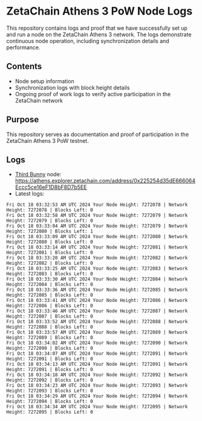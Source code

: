 # ZetaChain Athens 3 PoW Node Logs
This repository contains logs and proof that we have successfully set up and run a node on the ZetaChain Athens 3 network. The logs demonstrate continuous node operation, including synchronization details and performance.

## Contents
- Node setup information
- Synchronization logs with block height details
- Ongoing proof of work logs to verify active participation in the ZetaChain network

## Purpose
This repository serves as documentation and proof of participation in the ZetaChain Athens 3 PoW testnet.

## Logs

- [Third Bunny](https://thirdbunny.xyz/) node: https://athens.explorer.zetachain.com/address/0x225254d35dE666064Eccc5ce16eF1D8bF8D7b5EE
- Latest logs:
```
Fri Oct 18 03:32:53 AM UTC 2024 Your Node Height: 7272078 | Network Height: 7272078 | Blocks Left: 0
Fri Oct 18 03:32:58 AM UTC 2024 Your Node Height: 7272079 | Network Height: 7272079 | Blocks Left: 0
Fri Oct 18 03:33:04 AM UTC 2024 Your Node Height: 7272079 | Network Height: 7272080 | Blocks Left: 1
Fri Oct 18 03:33:09 AM UTC 2024 Your Node Height: 7272080 | Network Height: 7272080 | Blocks Left: 0
Fri Oct 18 03:33:14 AM UTC 2024 Your Node Height: 7272081 | Network Height: 7272081 | Blocks Left: 0
Fri Oct 18 03:33:20 AM UTC 2024 Your Node Height: 7272082 | Network Height: 7272082 | Blocks Left: 0
Fri Oct 18 03:33:25 AM UTC 2024 Your Node Height: 7272083 | Network Height: 7272083 | Blocks Left: 0
Fri Oct 18 03:33:30 AM UTC 2024 Your Node Height: 7272084 | Network Height: 7272084 | Blocks Left: 0
Fri Oct 18 03:33:36 AM UTC 2024 Your Node Height: 7272085 | Network Height: 7272085 | Blocks Left: 0
Fri Oct 18 03:33:41 AM UTC 2024 Your Node Height: 7272086 | Network Height: 7272086 | Blocks Left: 0
Fri Oct 18 03:33:46 AM UTC 2024 Your Node Height: 7272087 | Network Height: 7272087 | Blocks Left: 0
Fri Oct 18 03:33:52 AM UTC 2024 Your Node Height: 7272088 | Network Height: 7272088 | Blocks Left: 0
Fri Oct 18 03:33:57 AM UTC 2024 Your Node Height: 7272089 | Network Height: 7272089 | Blocks Left: 0
Fri Oct 18 03:34:02 AM UTC 2024 Your Node Height: 7272090 | Network Height: 7272090 | Blocks Left: 0
Fri Oct 18 03:34:07 AM UTC 2024 Your Node Height: 7272091 | Network Height: 7272091 | Blocks Left: 0
Fri Oct 18 03:34:13 AM UTC 2024 Your Node Height: 7272091 | Network Height: 7272091 | Blocks Left: 0
Fri Oct 18 03:34:18 AM UTC 2024 Your Node Height: 7272092 | Network Height: 7272092 | Blocks Left: 0
Fri Oct 18 03:34:23 AM UTC 2024 Your Node Height: 7272093 | Network Height: 7272093 | Blocks Left: 0
Fri Oct 18 03:34:29 AM UTC 2024 Your Node Height: 7272094 | Network Height: 7272094 | Blocks Left: 0
Fri Oct 18 03:34:34 AM UTC 2024 Your Node Height: 7272095 | Network Height: 7272095 | Blocks Left: 0
```
